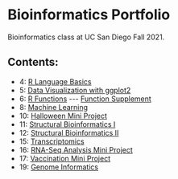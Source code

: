 # Bioinformatics Portfolio

Bioinformatics class at UC San Diego Fall 2021.

## Contents:

- 4: [R Language Basics](https://github.com/PierceWF/bggn213/blob/main/week03/HW_week3.md)
- 5: [Data Visualization with ggplot2](https://github.com/PierceWF/bggn213/blob/main/class05/class05.md)
- 6: [R Functions](https://github.com/PierceWF/bggn213/blob/main/class06/class06.md) --- [Function Supplement](https://github.com/PierceWF/bggn213/blob/main/function_supplement/function_supplement.md)
- 8: [Machine Learning](https://github.com/PierceWF/bggn213/blob/main/class08/class08.md)
- 10: [Halloween Mini Project](https://github.com/PierceWF/bggn213/blob/main/class09_mini_project/Candy.md)
- 11: [Structural Bioinformatics I](https://github.com/PierceWF/bggn213/blob/main/class11/class11.md)
- 12: [Structural Bioinformatics II](https://github.com/PierceWF/bggn213/blob/main/class11/class12.md)
- 15: [Transcriptomics](https://github.com/PierceWF/bggn213/blob/main/class15/Class-15.md)
- 16: [RNA-Seq Analysis Mini Project](https://github.com/PierceWF/bggn213/blob/main/Class%2016%20Mini%20Project/class16.md)
- 17: [Vaccination Mini Project](https://github.com/PierceWF/bggn213/blob/main/class17/class17.md)
- 19: [Genome Informatics](https://github.com/PierceWF/bggn213/blob/main/class19/class19.md)
